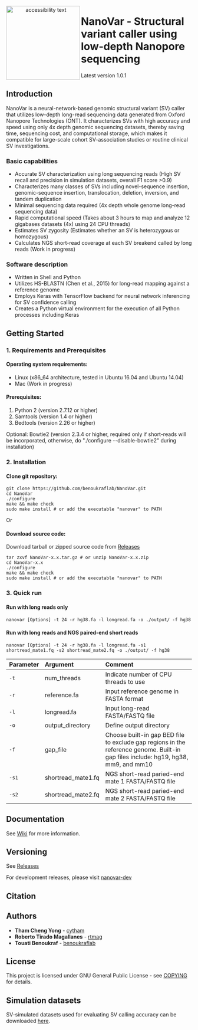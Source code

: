 <p align="center">
  <img src="http://benoukraf-lab.com/wp-content/uploads/2019/05/Nanovarlogo.png" width="200" alt="accessibility text" align='left'>
</p>

# NanoVar - Structural variant caller using low-depth Nanopore sequencing 

Latest version 1.0.1

## Introduction
NanoVar is a neural-network-based genomic structural variant (SV) caller that utilizes low-depth long-read sequencing data generated from Oxford Nanopore Technologies (ONT). It characterizes SVs with high accuracy and speed using only 4x depth genomic sequencing datasets, thereby saving time, sequencing cost, and computational storage, which makes it compatible for large-scale cohort SV-association studies or routine clinical SV investigations.  

### Basic capabilities
* Accurate SV characterization using long sequencing reads (High SV recall and precision in simulation datasets, overall F1 score >0.9)  
* Characterizes many classes of SVs including novel-sequence insertion, genomic-sequence insertion, translocation, deletion, inversion, and tandem duplication  
* Minimal sequencing data required (4x depth whole genome long-read sequencing data)  
* Rapid computational speed (Takes about 3 hours to map and analyze 12 gigabases datasets (4x) using 24 CPU threads)  
* Estimates SV zygosity (Estimates whether an SV is heterozygous or homozygous)  
* Calculates NGS short-read coverage at each SV breakend called by long reads (Work in progress)  


### Software description
* Written in Shell and Python  
* Utilizes HS-BLASTN (Chen et al., 2015) for long-read mapping against a reference genome  
* Employs Keras with TensorFlow backend for neural network inferencing for SV confidence calling  
* Creates a Python virtual environment for the execution of all Python processes including Keras  


## Getting Started

### 1. Requirements and Prerequisites

#### Operating system requirements: 
* Linux (x86_64 architecture, tested in Ubuntu 16.04 and Ubuntu 14.04)  
* Mac (Work in progress)  

#### Prerequisites:
1. Python 2 (version 2.7.12 or higher)  
2. Samtools (version 1.4 or higher)  
3. Bedtools (version 2.26 or higher)  

Optional: Bowtie2 (version 2.3.4 or higher, required only if short-reads will be incorporated, otherwise, do "./configure --disable-bowtie2" during installation)  


### 2. Installation
#### Clone git repository:
```
git clone https://github.com/benoukraflab/NanoVar.git 
cd NanoVar 
./configure
make && make check
sudo make install # or add the executable "nanovar" to PATH
```
Or 

#### Download source code:
Download tarball or zipped source code from [Releases](https://github.com/benoukraflab/NanoVar/releases)
```
tar zxvf NanoVar-x.x.tar.gz # or unzip NanoVar-x.x.zip
cd NanoVar-x.x
./configure
make && make check
sudo make install # or add the executable "nanovar" to PATH
```

### 3. Quick run

#### Run with long reads only
```
nanovar [Options] -t 24 -r hg38.fa -l longread.fa -o ./output/ -f hg38 
```
#### Run with long reads and NGS paired-end short reads
```
nanovar [Options] -t 24 -r hg38.fa -l longread.fa -s1 shortread_mate1.fq -s2 shortread_mate2.fq -o ./output/ -f hg38
```

| Parameter | Argument | Comment |
| :--- | :--- | :--- |
| `-t` | num_threads | Indicate number of CPU threads to use |
| `-r` | reference.fa | Input reference genome in FASTA format |
| `-l` | longread.fa | Input long-read FASTA/FASTQ file |
| `-o` | output_directory | Define output directory |
| `-f` | gap_file | Choose built-in gap BED file to exclude gap regions in the reference genome. Built-in gap files include: hg19, hg38, mm9, and mm10 |
| `-s1` | shortread_mate1.fq | NGS short-read paried-end mate 1 FASTA/FASTQ file |
| `-s2` | shortread_mate2.fq | NGS short-read paried-end mate 2 FASTA/FASTQ file |

## Documentation
See [Wiki](https://github.com/benoukraflab/NanoVar/wiki) for more information.

## Versioning
See [Releases](https://github.com/benoukraflab/NanoVar/releases)

For development releases, please visit [nanovar-dev](https://github.com/cytham/nanovar-dev)

## Citation

## Authors

* **Tham Cheng Yong** - [cytham](https://github.com/cytham)
* **Roberto Tirado Magallanes** - [rtmag](https://github.com/rtmag)
* **Touati Benoukraf** - [benoukraflab](https://github.com/benoukraflab)

## License

This project is licensed under GNU General Public License - see [COPYING](https://github.com/benoukraflab/NanoVar/blob/master/COPYING) for details.

## Simulation datasets
SV-simulated datasets used for evaluating SV calling accuracy can be downloaded [here](https://doi.org/10.5281/zenodo.2599376).
